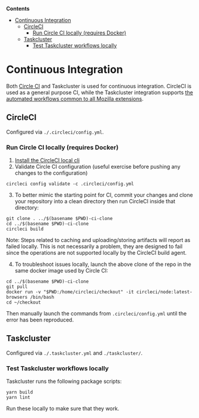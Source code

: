<!-- START doctoc generated TOC please keep comment here to allow auto update -->
<!-- DON'T EDIT THIS SECTION, INSTEAD RE-RUN doctoc TO UPDATE -->

**Contents**

- [Continuous Integration](#continuous-integration)
  - [CircleCI](#circleci)
    - [Run Circle CI locally (requires Docker)](#run-circle-ci-locally-requires-docker)
  - [Taskcluster](#taskcluster)
    - [Test Taskcluster workflows locally](#test-taskcluster-workflows-locally)

<!-- END doctoc generated TOC please keep comment here to allow auto update -->

# Continuous Integration

Both [Circle CI](https://circleci.com/) and Taskcluster is used for continuous integration. CircleCI is used as a general purpose CI, while the Taskcluster integration supports [the automated workflows common to all Mozilla extensions](https://github.com/mozilla-extensions/xpi-manifest/blob/master/docs/adding-a-new-xpi.md#adding-a-new-xpi).

## CircleCI

Configured via `./.circleci/config.yml`.

### Run Circle CI locally (requires Docker)

1. [Install the CircleCI local cli](https://circleci.com/docs/2.0/local-cli/#installation)
2. Validate Circle CI configuration (useful exercise before pushing any changes to the configuration)

```shell
circleci config validate -c .circleci/config.yml
```

3. To better mimic the starting point for CI, commit your changes and clone your repository into a clean directory then run CircleCI inside that directory:

```shell
git clone . ../$(basename $PWD)-ci-clone
cd ../$(basename $PWD)-ci-clone
circleci build
```

Note: Steps related to caching and uploading/storing artifacts will report as failed locally. This is not necessarily a problem, they are designed to fail since the operations are not supported locally by the CircleCI build agent.

4. To troubleshoot issues locally, launch the above clone of the repo in the same docker image used by Circle CI:

```shell
cd ../$(basename $PWD)-ci-clone
git pull
docker run -v "$PWD:/home/circleci/checkout" -it circleci/node:latest-browsers /bin/bash
cd ~/checkout
```

Then manually launch the commands from `.circleci/config.yml` until the error has been reproduced.

## Taskcluster

Configured via `./.taskcluster.yml` and `./taskcluster/`.

### Test Taskcluster workflows locally

Taskcluster runs the following package scripts:

```
yarn build
yarn lint
```

Run these locally to make sure that they work.
